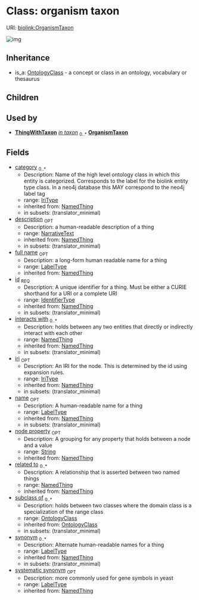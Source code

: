 # Class: organism taxon




URI: [biolink:OrganismTaxon](https://w3id.org/biolink/vocab/OrganismTaxon)

![img](http://yuml.me/diagram/nofunky;dir:TB/class/\[NamedThing]<filler(i)%200..1-%20\[OrganismTaxon|id(i):identifier_type;name(i):label_type%20%3F;category(i):iri_type%20*;node_property(i):string%20%3F;iri(i):iri_type%20%3F;synonym(i):label_type%20*;full_name(i):label_type%20%3F;description(i):narrative_text%20%3F;systematic_synonym(i):label_type%20%3F;creation_date(i):date%20%3F;update_date(i):date%20%3F;has_chemical_formula(i):chemical_formula_value%20%3F;aggregate_statistic(i):string%20%3F;interbase_coordinate(i):string%20%3F],%20\[OntologyClass]<has%20molecular%20consequence(i)%200..*-%20\[OrganismTaxon],%20\[NamedThing]<same%20as(i)%200..*-%20\[OrganismTaxon],%20\[NamedThing]<produces(i)%200..*-%20\[OrganismTaxon],%20\[Disease]<manifestation%20of(i)%200..*-%20\[OrganismTaxon],%20\[NamedThing]<derives%20from(i)%200..*-%20\[OrganismTaxon],%20\[NamedThing]<derives%20into(i)%200..*-%20\[OrganismTaxon],%20\[Occurrent]<capable%20of(i)%200..*-%20\[OrganismTaxon],%20\[Occurrent]<actively%20involved%20in(i)%200..*-%20\[OrganismTaxon],%20\[Occurrent]<participates%20in(i)%200..*-%20\[OrganismTaxon],%20\[NamedThing]<part%20of(i)%200..*-%20\[OrganismTaxon],%20\[NamedThing]<has%20part(i)%200..*-%20\[OrganismTaxon],%20\[NamedThing]<overlaps(i)%200..*-%20\[OrganismTaxon],%20\[NamedThing]<model%20of(i)%200..*-%20\[OrganismTaxon],%20\[NamedThing]<location%20of(i)%200..*-%20\[OrganismTaxon],%20\[NamedThing]<located%20in(i)%200..*-%20\[OrganismTaxon],%20\[NamedThing]<occurs%20in(i)%200..*-%20\[OrganismTaxon],%20\[NamedThing]<prevents(i)%200..*-%20\[OrganismTaxon],%20\[NamedThing]<causes(i)%200..*-%20\[OrganismTaxon],%20\[NamedThing]<contributes%20to(i)%200..*-%20\[OrganismTaxon],%20\[NamedThing]<predisposes(i)%200..*-%20\[OrganismTaxon],%20\[NamedThing]<affects%20risk%20for(i)%200..*-%20\[OrganismTaxon],%20\[NamedThing]<colocalizes%20with(i)%200..*-%20\[OrganismTaxon],%20\[NamedThing]<coexists%20with(i)%200..*-%20\[OrganismTaxon],%20\[NamedThing]<xenologous%20to(i)%200..*-%20\[OrganismTaxon],%20\[NamedThing]<orthologous%20to(i)%200..*-%20\[OrganismTaxon],%20\[NamedThing]<paralogous%20to(i)%200..*-%20\[OrganismTaxon],%20\[NamedThing]<homologous%20to(i)%200..*-%20\[OrganismTaxon],%20\[NamedThing]<disrupts(i)%200..*-%20\[OrganismTaxon],%20\[NamedThing]<negatively%20regulates(i)%200..*-%20\[OrganismTaxon],%20\[NamedThing]<positively%20regulates(i)%200..*-%20\[OrganismTaxon],%20\[NamedThing]<regulates(i)%200..*-%20\[OrganismTaxon],%20\[NamedThing]<affects(i)%200..*-%20\[OrganismTaxon],%20\[NamedThing]<physically%20interacts%20with(i)%200..*-%20\[OrganismTaxon],%20\[NamedThing]<interacts%20with(i)%200..*-%20\[OrganismTaxon],%20\[NamedThing]<related%20to(i)%200..*-%20\[OrganismTaxon],%20\[OntologyClass]<subclass%20of(i)%200..*-%20\[OrganismTaxon],%20\[ThingWithTaxon]-%20in%20taxon%200..*>\[OrganismTaxon],%20\[OntologyClass]^-\[OrganismTaxon])
## Inheritance

 *  is_a: [OntologyClass](OntologyClass.md) - a concept or class in an ontology, vocabulary or thesaurus
## Children

## Used by

 *  **[ThingWithTaxon](ThingWithTaxon.md)** *[in taxon](in_taxon.md)*  <sub>0..*</sub>  **[OrganismTaxon](OrganismTaxon.md)**
## Fields

 * [category](category.md)  <sub>0..*</sub>
    * Description: Name of the high level ontology class in which this entity is categorized. Corresponds to the label for the biolink entity type class. In a neo4j database this MAY correspond to the neo4j label tag
    * range: [IriType](IriType.md)
    * inherited from: [NamedThing](NamedThing.md)
    * in subsets: (translator_minimal)
 * [description](description.md)  <sub>OPT</sub>
    * Description: a human-readable description of a thing
    * range: [NarrativeText](NarrativeText.md)
    * inherited from: [NamedThing](NamedThing.md)
    * in subsets: (translator_minimal)
 * [full name](full_name.md)  <sub>OPT</sub>
    * Description: a long-form human readable name for a thing
    * range: [LabelType](LabelType.md)
    * inherited from: [NamedThing](NamedThing.md)
 * [id](id.md)  <sub>REQ</sub>
    * Description: A unique identifier for a thing. Must be either a CURIE shorthand for a URI or a complete URI
    * range: [IdentifierType](IdentifierType.md)
    * inherited from: [NamedThing](NamedThing.md)
    * in subsets: (translator_minimal)
 * [interacts with](interacts_with.md)  <sub>0..*</sub>
    * Description: holds between any two entities that directly or indirectly interact with each other
    * range: [NamedThing](NamedThing.md)
    * inherited from: [NamedThing](NamedThing.md)
    * in subsets: (translator_minimal)
 * [iri](iri.md)  <sub>OPT</sub>
    * Description: An IRI for the node. This is determined by the id using expansion rules.
    * range: [IriType](IriType.md)
    * inherited from: [NamedThing](NamedThing.md)
    * in subsets: (translator_minimal)
 * [name](name.md)  <sub>OPT</sub>
    * Description: A human-readable name for a thing
    * range: [LabelType](LabelType.md)
    * inherited from: [NamedThing](NamedThing.md)
    * in subsets: (translator_minimal)
 * [node property](node_property.md)  <sub>OPT</sub>
    * Description: A grouping for any property that holds between a node and a value
    * range: [String](String.md)
    * inherited from: [NamedThing](NamedThing.md)
 * [related to](related_to.md)  <sub>0..*</sub>
    * Description: A relationship that is asserted between two named things
    * range: [NamedThing](NamedThing.md)
    * inherited from: [NamedThing](NamedThing.md)
 * [subclass of](subclass_of.md)  <sub>0..*</sub>
    * Description: holds between two classes where the domain class is a specialization of the range class
    * range: [OntologyClass](OntologyClass.md)
    * inherited from: [OntologyClass](OntologyClass.md)
    * in subsets: (translator_minimal)
 * [synonym](synonym.md)  <sub>0..*</sub>
    * Description: Alternate human-readable names for a thing
    * range: [LabelType](LabelType.md)
    * inherited from: [NamedThing](NamedThing.md)
    * in subsets: (translator_minimal)
 * [systematic synonym](systematic_synonym.md)  <sub>OPT</sub>
    * Description: more commonly used for gene symbols in yeast
    * range: [LabelType](LabelType.md)
    * inherited from: [NamedThing](NamedThing.md)
